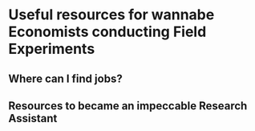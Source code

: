 # Useful resources for wannabe Economists conducting Field Experiments
## Where can I find jobs?
## Resources to became an impeccable Research Assistant
